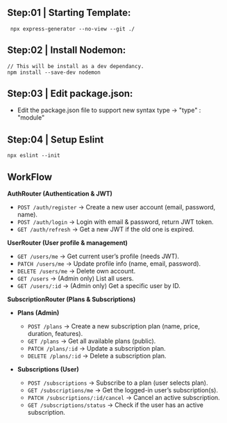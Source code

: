 ## Step:01 | Starting Template:

```
 npx express-generator --no-view --git ./
```

## Step:02 | Install Nodemon:

```
// This will be install as a dev dependancy.
npm install --save-dev nodemon
```

## Step:03 | Edit package.json:

- Edit the package.json file to support new syntax type
  -> "type" : "module"

## Step:04 | Setup Eslint

```
npx eslint --init
```

## WorkFlow

**AuthRouter (Authentication & JWT)**

- `POST /auth/register` → Create a new user account (email, password, name).
- `POST /auth/login` → Login with email & password, return JWT token.
- `GET /auth/refresh` → Get a new JWT if the old one is expired.

**UserRouter (User profile & management)**

- `GET /users/me` → Get current user’s profile (needs JWT).
- `PATCH /users/me` → Update profile info (name, email, password).
- `DELETE /users/me` → Delete own account.
- `GET /users` → (Admin only) List all users.
- `GET /users/:id` → (Admin only) Get a specific user by ID.

**SubscriptionRouter (Plans & Subscriptions)**

- **Plans (Admin)**

  - `POST /plans` → Create a new subscription plan (name, price, duration, features).
  - `GET /plans` → Get all available plans (public).
  - `PATCH /plans/:id` → Update a subscription plan.
  - `DELETE /plans/:id` → Delete a subscription plan.

- **Subscriptions (User)**
  - `POST /subscriptions` → Subscribe to a plan (user selects plan).
  - `GET /subscriptions/me` → Get the logged-in user’s subscription(s).
  - `PATCH /subscriptions/:id/cancel` → Cancel an active subscription.
  - `GET /subscriptions/status` → Check if the user has an active subscription.
